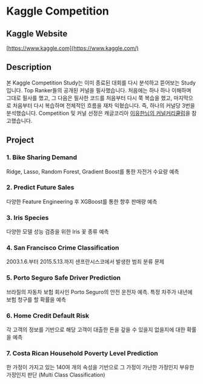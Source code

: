 # Kaggle Competition


## Kaggle Website

[https://www.kaggle.com](https://www.kaggle.com/)

## Description

본 Kaggle Competition Study는 이미 종료된 대회를 다시 분석하고 뜯어보는 Study입니다. Top Ranker들의 공개된 커널을 필사했습니다. 처음에는 하나 하나 이해하며 그대로 필사를 했고, 그 다음은 필사한 코드를 처음부터 다시 쭉 복습을 했고, 마지막으로 처음부터 다시 복습하며 전체적인 흐름을 재차 익혔습니다. 즉, 하나의 커널당 3번을 분석했습니다. Competition 및 커널 선정은 캐글코리아 [이유한님의 커널커리큘럼](https://aifrenz.github.io/present_file/커널커리큘럼.pdf)을 참고했습니다.

## Project

### 1. Bike Sharing Demand

Ridge, Lasso, Random Forest, Gradient Boost를 통한 자전거 수요량 예측

### 2. Predict Future Sales

다양한 Feature Engineering 후 XGBoost를 통한 향후 판매량 예측

### 3. Iris Species

다양한 모델 성능 검증을 위한 Iris 꽃 종류 예측

### 4. San Francisco Crime Classification

2003.1.6.부터 2015.5.13.까지 샌프란시스코에서 발생한 범죄 분류 문제

### 5. Porto Seguro Safe Driver Prediction

 브라질의 자동차 보험 회사인 Porto Seguro의 안전 운전자 예측. 특정 차주가 내년에 보험 청구를 할 확률을 예측

### 6. Home Credit Default Risk

각 고객의 정보를 기반으로 해당 고객이 대출한 돈을 갚을 수 있을지 없을지에 대한 확률을 예측

### 7. Costa Rican Household Poverty Level Prediction

한 가정이 가지고 있는 140여 개의 속성을 기반으로 그 가정이 가난한 가정인지 부유한 가정인지 판단 (Multi Class Classification)